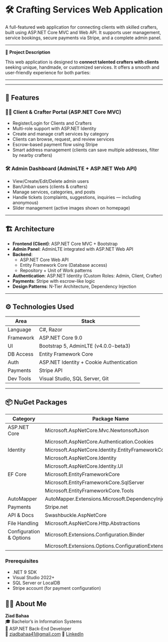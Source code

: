 # 🛠️ Crafting Services Web Application

A full-featured web application for connecting clients with skilled crafters, built using ASP.NET Core MVC and Web API. It supports user management, service bookings, secure payments via Stripe, and a complete admin panel.
____________________________________________________

🎯 **Project Description**

This web application is designed to **connect talented crafters with clients** seeking unique, handmade, or customized services. It offers a smooth and user-friendly experience for both parties:
____________________________________________________
---

## 📌 Features

### 🧑‍🔧 Client & Crafter Portal (ASP.NET Core MVC)
- Register/Login for Clients and Crafters
- Multi-role support with ASP.NET Identity
- Create and manage craft services by category
- Clients can browse, request, and review services
- Escrow-based payment flow using Stripe
- Smart address management (clients can save multiple addresses, filter by nearby crafters)

### 🛠️ Admin Dashboard (AdminLTE + ASP.NET Web API)
- View/Create/Edit/Delete admin users
- Ban/Unban users (clients & crafters)
- Manage services, categories, and posts
- Handle tickets (complaints, suggestions, inquiries — including anonymous)
- Slider management (active images shown on homepage)

---

## 🏗️ Architecture

- **Frontend (Client)**: ASP.NET Core MVC + Bootstrap
- **Admin Panel**: AdminLTE integrated with ASP.NET Web API
- **Backend**:
  - ASP.NET Core Web API
  - Entity Framework Core (Database access)
  - Repository + Unit of Work patterns
- **Authentication**: ASP.NET Identity (Custom Roles: Admin, Client, Crafter)
- **Payments**: Stripe with escrow-like logic
- **Design Patterns**: N-Tier Architecture, Dependency Injection

---

## ⚙️ Technologies Used

| Area        | Stack                                      |
|-------------|--------------------------------------------|
| Language    | C#, Razor                                  |
| Framework   | ASP.NET Core 9.0                           |
| UI          | Bootstrap 5, AdminLTE (v4.0.0-beta3)       |
| DB Access   | Entity Framework Core                      |
| Auth        | ASP.NET Identity + Cookie Authentication   |
| Payments    | Stripe API                                 |
| Dev Tools   | Visual Studio, SQL Server, Git             |

---
## 📦 NuGet Packages

| Category               | Package Name                                        |
|------------------------|-----------------------------------------------------|
| ASP.NET Core           | Microsoft.AspNetCore.Mvc.NewtonsoftJson            |
|                        | Microsoft.AspNetCore.Authentication.Cookies        |
| Identity               | Microsoft.AspNetCore.Identity.EntityFrameworkCore  |
|                        | Microsoft.AspNetCore.Identity                      |
|                        | Microsoft.AspNetCore.Identity.UI                   |
| EF Core                | Microsoft.EntityFrameworkCore                      |
|                        | Microsoft.EntityFrameworkCore.SqlServer            |
|                        | Microsoft.EntityFrameworkCore.Tools                |
| AutoMapper             | AutoMapper.Extensions.Microsoft.DependencyInjection|
| Payments               | Stripe.net                                         |
| API & Docs             | Swashbuckle.AspNetCore                             |
| File Handling          | Microsoft.AspNetCore.Http.Abstractions             |
| Configuration & Options| Microsoft.Extensions.Configuration.Binder          |
|                        | Microsoft.Extensions.Options.ConfigurationExtensions|


### Prerequisites
- .NET 9 SDK
- Visual Studio 2022+
- SQL Server or LocalDB
- Stripe account (for payment configuration)


## 👨‍💻 About Me
**Ziad Bahaa**  
🎓 Bachelor’s in Information Systems  
💼 ASP.NET Back-End Developer  
📧 ziadbahaa41@gmail.com 
🔗 [LinkedIn](https://www.linkedin.com/in/ziad-bahaa-b04561265/)
